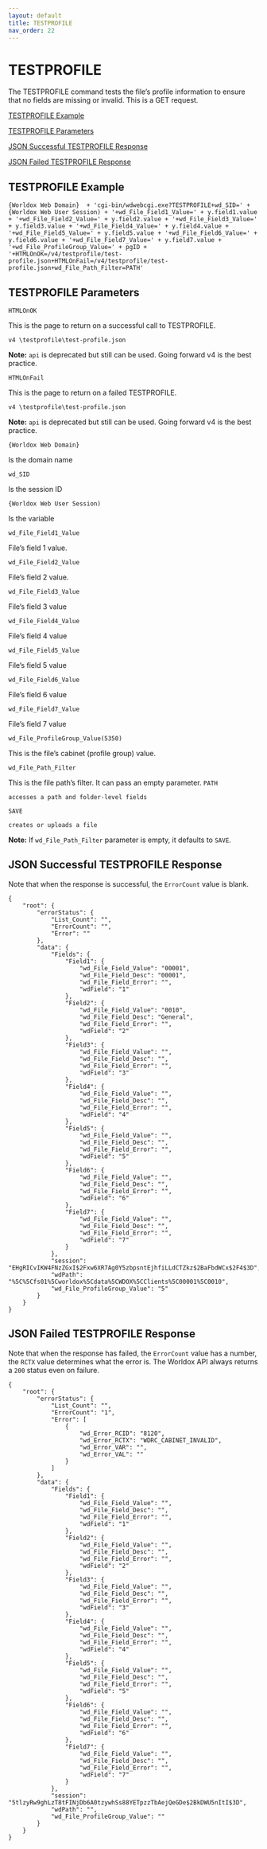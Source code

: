 ```yaml
---
layout: default
title: TESTPROFILE
nav_order: 22
---
```


# TESTPROFILE

The TESTPROFILE command tests the file’s profile information to ensure that no fields are missing or invalid. This is a GET request.

[TESTPROFILE Example](#testprofile-example)

[TESTPROFILE Parameters](#testprofile-parameters)

[JSON Successful TESTPROFILE Response](#json-successful-testprofile-response)

[JSON Failed TESTPROFILE Response](#json-failed-testprofile-response)


## TESTPROFILE Example
`{Worldox Web Domain}  + 'cgi-bin/wdwebcgi.exe?TESTPROFILE+wd_SID=' + {Worldox Web User Session) + '+wd_File_Field1_Value=' + y.field1.value + '+wd_File_Field2_Value=' + y.field2.value + '+wd_File_Field3_Value=' + y.field3.value + '+wd_File_Field4_Value=' + y.field4.value + '+wd_File_Field5_Value=' + y.field5.value + '+wd_File_Field6_Value=' + y.field6.value + '+wd_File_Field7_Value=' + y.field7.value + '+wd_File_ProfileGroup_Value=' + pgID + '+HTMLOnOK=/v4/testprofile/test-profile.json+HTMLOnFail=/v4/testprofile/test-profile.json+wd_File_Path_Filter=PATH'`

## TESTPROFILE Parameters

`HTMLOnOK`

This is the page to return on a successful call to TESTPROFILE.

`v4 \testprofile\test-profile.json`

**Note:** `api` is deprecated but still can be used. Going forward v4 is the best practice.

`HTMLOnFail`

This is the page to return on a failed TESTPROFILE.

`v4 \testprofile\test-profile.json`

**Note:** `api` is deprecated but still can be used. Going forward v4 is the best practice.

`{Worldox Web Domain}`

Is the domain name

`wd_SID`

Is the session ID

`{Worldox Web User Session)`

Is the variable

`wd_File_Field1_Value`

File’s field 1 value.

`wd_File_Field2_Value`

File’s field 2 value.

`wd_File_Field3_Value`

File’s field 3 value

`wd_File_Field4_Value`

File’s field 4 value

`wd_File_Field5_Value`

File’s field 5 value

`wd_File_Field6_Value`

File’s field 6 value

`wd_File_Field7_Value`

File’s field 7 value

`wd_File_ProfileGroup_Value(5350)`

This is the file’s cabinet (profile group) value.

`wd_File_Path_Filter`

This is the file path’s filter. It can pass an empty parameter.
`PATH`
		
	accesses a path and folder-level fields
`SAVE`

	creates or uploads a file

**Note:** If `wd_File_Path_Filter` parameter is empty, it defaults to `SAVE`.

## JSON Successful TESTPROFILE Response

Note that when the response is successful, the `ErrorCount` value is blank. 

```
{
    "root": {
        "errorStatus": {
            "List_Count": "",
            "ErrorCount": "",
            "Error": ""
        },
        "data": {
            "Fields": {
                "Field1": {
                    "wd_File_Field_Value": "00001",
                    "wd_File_Field_Desc": "00001",
                    "wd_File_Field_Error": "",
                    "wdField": "1"
                },
                "Field2": {
                    "wd_File_Field_Value": "0010",
                    "wd_File_Field_Desc": "General",
                    "wd_File_Field_Error": "",
                    "wdField": "2"
                },
                "Field3": {
                    "wd_File_Field_Value": "",
                    "wd_File_Field_Desc": "",
                    "wd_File_Field_Error": "",
                    "wdField": "3"
                },
                "Field4": {
                    "wd_File_Field_Value": "",
                    "wd_File_Field_Desc": "",
                    "wd_File_Field_Error": "",
                    "wdField": "4"
                },
                "Field5": {
                    "wd_File_Field_Value": "",
                    "wd_File_Field_Desc": "",
                    "wd_File_Field_Error": "",
                    "wdField": "5"
                },
                "Field6": {
                    "wd_File_Field_Value": "",
                    "wd_File_Field_Desc": "",
                    "wd_File_Field_Error": "",
                    "wdField": "6"
                },
                "Field7": {
                    "wd_File_Field_Value": "",
                    "wd_File_Field_Desc": "",
                    "wd_File_Field_Error": "",
                    "wdField": "7"
                }
            },
            "session": "EHgRICvIKW4FNzZGxI$2Fxw6XR7Ag0Y5zbpsntEjhfiLLdCTZkz$2BaFbdWCx$2F4$3D",
            "wdPath": "%5C%5Cfs01%5Cworldox%5Cdata%5CWDOX%5CClients%5C00001%5C0010",
            "wd_File_ProfileGroup_Value": "5"
        }
    }
}
```

## JSON Failed TESTPROFILE Response

Note that when the response has failed, the `ErrorCount` value has a number, the `RCTX` value determines what the error is. The Worldox API always returns a `200` status even on failure.  

```
{
    "root": {
        "errorStatus": {
            "List_Count": "",
            "ErrorCount": "1",
            "Error": [
                {
                    "wd_Error_RCID": "8120",
                    "wd_Error_RCTX": "WDRC_CABINET_INVALID",
                    "wd_Error_VAR": "",
                    "wd_Error_VAL": ""
                }
            ]
        },
        "data": {
            "Fields": {
                "Field1": {
                    "wd_File_Field_Value": "",
                    "wd_File_Field_Desc": "",
                    "wd_File_Field_Error": "",
                    "wdField": "1"
                },
                "Field2": {
                    "wd_File_Field_Value": "",
                    "wd_File_Field_Desc": "",
                    "wd_File_Field_Error": "",
                    "wdField": "2"
                },
                "Field3": {
                    "wd_File_Field_Value": "",
                    "wd_File_Field_Desc": "",
                    "wd_File_Field_Error": "",
                    "wdField": "3"
                },
                "Field4": {
                    "wd_File_Field_Value": "",
                    "wd_File_Field_Desc": "",
                    "wd_File_Field_Error": "",
                    "wdField": "4"
                },
                "Field5": {
                    "wd_File_Field_Value": "",
                    "wd_File_Field_Desc": "",
                    "wd_File_Field_Error": "",
                    "wdField": "5"
                },
                "Field6": {
                    "wd_File_Field_Value": "",
                    "wd_File_Field_Desc": "",
                    "wd_File_Field_Error": "",
                    "wdField": "6"
                },
                "Field7": {
                    "wd_File_Field_Value": "",
                    "wd_File_Field_Desc": "",
                    "wd_File_Field_Error": "",
                    "wdField": "7"
                }
            },
            "session": "5tlzyRw9ghLzT8tFINjDb6A0tzywhSs88YETpzzTbAejQeGDe$2BkDWU5nItI$3D",
            "wdPath": "",
            "wd_File_ProfileGroup_Value": ""
        }
    }
}
```
